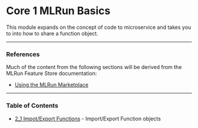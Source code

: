 # Core 1 MLRun Basics

This module expands on the concept of code to microservice and takes you to into how to share a function object. 

---

### References

Much of the content from the following sections will be derived from the MLRun Feature Store documentation:
- [Using the MLRun Marketplace](https://docs.mlrun.org/en/latest/runtimes/load-from-marketplace.html?highlight=marketplace)

---

### Table of Contents
- [2_1 Impot/Export Functions](2_1_import_export_functions.ipynb) - Import/Export Function objects
